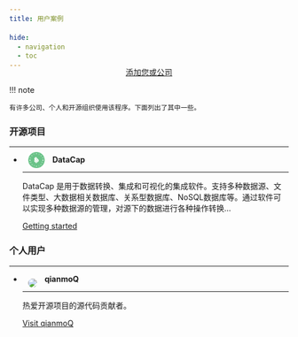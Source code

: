 ```yaml
---
title: 用户案例

hide:
  - navigation
  - toc
---
```


<style>
.md-typeset h1 {
  text-align: center;
  font-weight: 1000;
}
</style>

<div class="font-center" style="text-align: center; margin-top: -20px;">
  <a href="https://github.com/devlive-community/openai-java-sdk/issues/3"> <i class="fa fa-plus"> </i> 添加您或公司</a>
</div>

!!! note

    有许多公司、个人和开源组织使用该程序。下面列出了其中一些。

### 开源项目

---

<div class="grid cards" markdown>

- <img src="https://github.com/EdurtIO/datacap/raw/dev/core/datacap-web/public/static/images/logo.png" width="30" style="margin: -10px 10px;" /> __DataCap__

    ---

    DataCap 是用于数据转换、集成和可视化的集成软件。支持多种数据源、文件类型、大数据相关数据库、关系型数据库、NoSQL数据库等。通过软件可以实现多种数据源的管理，对源下的数据进行各种操作转换...
    
    [Getting started](https://github.com/EdurtIO/datacap)

</div>

### 个人用户

---

<div class="grid cards" markdown>

- <img src="https://avatars.githubusercontent.com/u/20521442?v=4" width="30" style="margin: -10px 10px; border-radius: 15px;" /> __qianmoQ__

    ---

    热爱开源项目的源代码贡献者。

    [Visit qianmoQ](https://github.com/qianmoQ)

</div>

